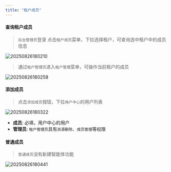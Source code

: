 ```yaml
---
title: "租户成员"
---
```


#### 查询租户成员

> `后台管理员`登录
> 点击`租户成员`菜单，下拉选择租户，可查询选中租户中的成员信息

![20250826180210](https://img.isxcode.com/picgo/20250826180210.png)

> 通过`租户管理员`进入`租户管理`菜单，可操作当前租户的成员

![20250826180258](https://img.isxcode.com/picgo/20250826180258.png)

#### 添加成员

> 点击`添加成员`按钮，下拉`用户中心`的用户列表

![20250826180322](https://img.isxcode.com/picgo/20250826180322.png)

- **成员**: 必填，用户中心的用户
- **管理员**: `租户管理员`具有`资源删除`、`成员管理`等权限

#### 普通成员

> `普通成员`没有新建智能体功能

![20250826180441](https://img.isxcode.com/picgo/20250826180441.png)


